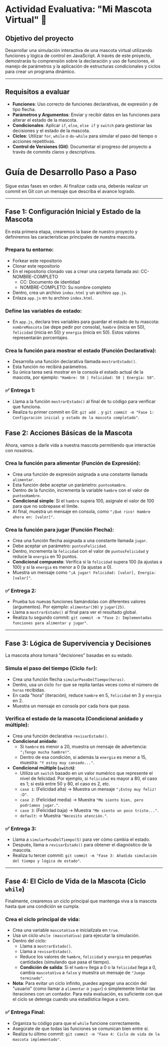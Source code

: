 # Actividad Evaluativa: "Mi Mascota Virtual" 🐾

## Objetivo del proyecto

Desarrollar una simulación interactiva de una mascota virtual utilizando funciones y lógica de control en JavaScript. A través de este proyecto, demostrarás tu comprensión sobre la declaración y uso de funciones, el manejo de parámetros y la aplicación de estructuras condicionales y ciclos para crear un programa dinámico.

---

## Requisitos a evaluar
-   **Funciones**: Uso correcto de funciones declarativas, de expresión y de tipo flecha.
-   **Parámetros y Argumentos**: Enviar y recibir datos en las funciones para alterar el estado de la mascota.
-   **Condicionales**: Aplicar `if`, `else`, `else if` y `switch` para gestionar las decisiones y el estado de la mascota.
-   **Ciclos**: Utilizar `for`, `while` o `do-while` para simular el paso del tiempo o acciones repetitivas.
-   **Control de Versiones (Git)**: Documentar el progreso del proyecto a través de commits claros y descriptivos.

# Guía de Desarrollo Paso a Paso
Sigue estas fases en orden. Al finalizar cada una, deberás realizar un commit en Git con un mensaje que describa el avance logrado.

---

## Fase 1: Configuración Inicial y Estado de la Mascota
En esta primera etapa, crearemos la base de nuestro proyecto y definiremos las características principales de nuestra mascota.

### Prepara tu entorno:
-   Forkear este repositorio
-   Clonar este repositorio
-   En el repositorio clonado vas a crear una carpeta llamada asi: CC- NOMBRE-COMPLETO
    - CC: Documento de identidad
    - NOMBRE-COMPLETO: Su nombre completo
-   Dentro, crea un archivo `index.html` y un archivo `app.js`.
-   Enlaza `app.js` en tu archivo `index.html`.

### Define las variables de estado:
-   En `app.js`, declara tres variables para guardar el estado de tu mascota: `nombreMascota` (se depe pedir por consola), `hambre` (inicia en 50), `felicidad` (inicia en 50) y `energia` (inicia en 50). Estos valores representarán porcentajes.
### Crea la función para mostrar el estado (Función Declarativa):
-   Desarrolla una función declarativa llamada `mostrarEstado()`.
-   Esta función no recibirá parámetros.
-   Su única tarea será mostrar en la consola el estado actual de la mascota, por ejemplo: `"Hambre: 50 | Felicidad: 50 | Energía: 50"`.
### ✅ Entrega 1:
-   Llama a la función `mostrarEstado()` al final de tu código para verificar que funciona.
-   Realiza tu primer commit en Git: `git add .` y `git commit -m "Fase 1: Configuración inicial y estado de la mascota completado"`.
## Fase 2: Acciones Básicas de la Mascota
Ahora, vamos a darle vida a nuestra mascota permitiendo que interactúe con nosotros.
### Crea la función para alimentar (Función de Expresión):
-   Crea una función de expresión asignada a una constante llamada `alimentar`.
-   Esta función debe aceptar un parámetro: `puntosHambre`.
-   Dentro de la función, incrementa la variable `hambre` con el valor de `puntosHambre`.
-   **Condicional simple**: Si el `hambre` supera 100, asígnale el valor de 100 para que no sobrepase el límite.
-   Al final, muestra un mensaje en consola, como `"¡Qué rico! Hambre ahora en: [valor]"`.
### Crea la función para jugar (Función Flecha):
-   Crea una función flecha asignada a una constante llamada `jugar`.
-   Debe aceptar un parámetro: `puntosFelicidad`.
-   Dentro, incrementa la `felicidad` con el valor de `puntosFelicidad` y reduce la `energia` en 10 puntos.
-   **Condicional compuesto**: Verifica si la `felicidad` supera 100 (la ajustas a 100) y si la `energia` es menor a 0 (la ajustas a 0).
-   Muestra un mensaje como `"¡A jugar! Felicidad: [valor], Energía: [valor]"`.
### ✅ Entrega 2:
-   Prueba tus nuevas funciones llamándolas con diferentes valores (argumentos). Por ejemplo: `alimentar(30)` y `jugar(25)`.
-   Llama a `mostrarEstado()` al final para ver el resultado global.
-   Realiza tu segundo commit: `git commit -m "Fase 2: Implementadas funciones para alimentar y jugar"`.
---

## Fase 3: Lógica de Supervivencia y Decisiones
La mascota ahora tomará "decisiones" basadas en su estado.
### Simula el paso del tiempo (Ciclo `for`):
-   Crea una función flecha `simularPasoDelTiempo(horas)`.
-   Dentro, usa un ciclo `for` que se repita tantas veces como el número de `horas` recibidas.
-   En cada "hora" (iteración), reduce `hambre` en 5, `felicidad` en 3 y `energia` en 2.
-   Muestra un mensaje en consola por cada hora que pasa.
### Verifica el estado de la mascota (Condicional anidado y múltiple):
-   Crea una función declarativa `revisarEstado()`.
-   **Condicional anidado**:
    -   Si `hambre` es menor a 20, muestra un mensaje de advertencia: `"¡Tengo mucha hambre!"`.
    -   Dentro de esa condición, si además la `energia` es menor a 15, muestra: `"Y estoy muy cansado..."`.
-   **Condicional múltiple (`switch`)**:
    -   Utiliza un `switch` basado en un valor numérico que represente el nivel de felicidad. Por ejemplo, si `felicidad` es mayor a 80, el caso es 1; si está entre 50 y 80, el caso es 2, etc.
    -   `case 1`: (Felicidad alta) -> Muestra un mensaje `"¡Estoy muy feliz! :D"`.
    -   `case 2`: (Felicidad media) -> Muestra `"Me siento bien, pero podríamos jugar."`.
    -   `case 3`: (Felicidad baja) -> Muestra `"Me siento un poco triste..."`.
    -   `default`: -> Muestra `"Necesito atención."`.
### ✅ Entrega 3:
-   Llama a `simularPasoDelTiempo(5)` para ver cómo cambia el estado.
-   Después, llama a `revisarEstado()` para obtener el diagnóstico de la mascota.
-   Realiza tu tercer commit: `git commit -m "Fase 3: Añadida simulación del tiempo y lógica de estado"`.
---

## Fase 4: El Ciclo de Vida de la Mascota (Ciclo `while`)
Finalmente, crearemos un ciclo principal que mantenga viva a la mascota hasta que una condición se cumpla.
### Crea el ciclo principal de vida:
-   Crea una variable `mascotaViva` e inicialízala en `true`.
-   Usa un ciclo `while (mascotaViva)` para ejecutar la simulación.
-   Dentro del ciclo:
    -   Llama a `mostrarEstado()`.
    -   Llama a `revisarEstado()`.
    -   Reduce los valores de `hambre`, `felicidad` y `energia` en pequeñas cantidades (simulando que pasa el tiempo).
    -   **Condición de salida**: Si el `hambre` llega a 0 o la `felicidad` llega a 0, cambia `mascotaViva` a `false` y muestra un mensaje de `"Juego terminado"`.
-   **Nota**: Para evitar un ciclo infinito, puedes agregar una acción del "usuario" (como llamar a `alimentar` o `jugar`) o simplemente limitar las iteraciones con un contador. Para esta evaluación, es suficiente con que el ciclo se detenga cuando una estadística llegue a cero.
### ✅ Entrega Final:
-   Organiza tu código para que el `while` funcione correctamente.
-   Asegúrate de que todas las funciones se comunican bien entre sí.
-   Realiza tu último commit: `git commit -m "Fase 4: Ciclo de vida de la mascota implementado"`.